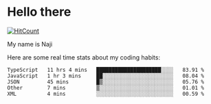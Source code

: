 # Hello there

[![HitCount](http://hits.dwyl.com/na-ji/na-ji.svg)](https://youtu.be/dQw4w9WgXcQ)

My name is Naji

Here are some real time stats about my coding habits:

<!--START_SECTION:waka-->
```text
TypeScript   11 hrs 4 mins   █████████████████████░░░░   83.91 % 
JavaScript   1 hr 3 mins     ██░░░░░░░░░░░░░░░░░░░░░░░   08.04 % 
JSON         45 mins         █▒░░░░░░░░░░░░░░░░░░░░░░░   05.76 % 
Other        7 mins          ▒░░░░░░░░░░░░░░░░░░░░░░░░   01.01 % 
XML          4 mins          ░░░░░░░░░░░░░░░░░░░░░░░░░   00.59 % 
```
<!--END_SECTION:waka-->

